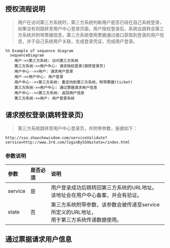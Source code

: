 ## 授权流程说明

> 用户在访问第三方系统时，第三方系统判断用户是否已经在自己系统登录，如果没有则跳转至用户中心登录页面，用户授权登录后，系统会跳转会第三方系统并附带票据信息，第三方系统使用票据通过接口获取到登录的用户信息，并于自己系统用户关联，生成登录凭证，完成用户登录。

```mermaid
%% Example of sequence diagram
  sequenceDiagram
    用户->>第三方系统: 访问第三方系统
    第三方系统->>用户中心: 请求授权登录(跳转登录页)
    用户中心-->>用户: 请求用户登录
    用户->>用户中心: 用户登录
    用户中心-->>第三方系统: 重定向到第三方系统，附带票据(ticket)
    第三方系统->>用户中心: 通过票据请求用户信息
    用户中心-->>第三方系统: 返回用户信息
    第三方系统->>用户: 用户登录系统
```

## 请求授权登录(跳转登录页)

> 第三方系统跳转至用户中心登录页，并附带参数，链接如下：

```
http://sso.zhaochewisdom.com/serviceValidate?service=http://www.3rd.com/loginBySSO&state=/index.html
```

### 参数说明

| 参数    | 是否必须 | 说明                                                         |
| :------ | :------- | :----------------------------------------------------------- |
| service | 是       | 用户登录成功后跳转回第三方系统的URL地址。<br />该地址会在用户中心备案，并会有验证。 |
| state   | 否       | 第三方系统附带参数，该参数会被传递至service所定义的URL地址，<br />用于第三方系统传递数据使用。 |


## 通过票据请求用户信息
